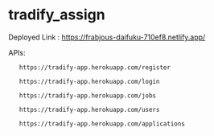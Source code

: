 # tradify_assign

Deployed Link : https://frabjous-daifuku-710ef8.netlify.app/

APIs: 


       https://tradify-app.herokuapp.com/register

       https://tradify-app.herokuapp.com/login
       
       https://tradify-app.herokuapp.com/jobs
       
       https://tradify-app.herokuapp.com/users
       
       https://tradify-app.herokuapp.com/applications
